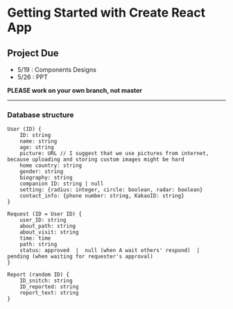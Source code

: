 # Getting Started with Create React App

## Project Due

- 5/19 : Components Designs
- 5/26 : PPT

**PLEASE work on your own branch, not master**

---

### Database structure

```
User (ID) {  
    ID: string  
    name: string  
    age: string  
    picture: URL // I suggest that we use pictures from internet, because uploading and storing custom images might be hard  
    home country: string  
    gender: string  
    biography: string  
    companion ID: string | null 
    setting: {radius: integer, circle: boolean, radar: boolean}
    contact_info: {phone number: string, KakaoID: string}
}  
  
Request (ID = User ID) {  
    user_ID: string  
    about_path: string
    about_visit: string
    time: time
    path: string
    status: approved  |  null (when A wait others' respond)  |  pending (when waiting for requester's approval) 
}  
  
Report (random ID) {  
    ID_snitch: string  
    ID_reported: string  
    report_text: string  
}  
```